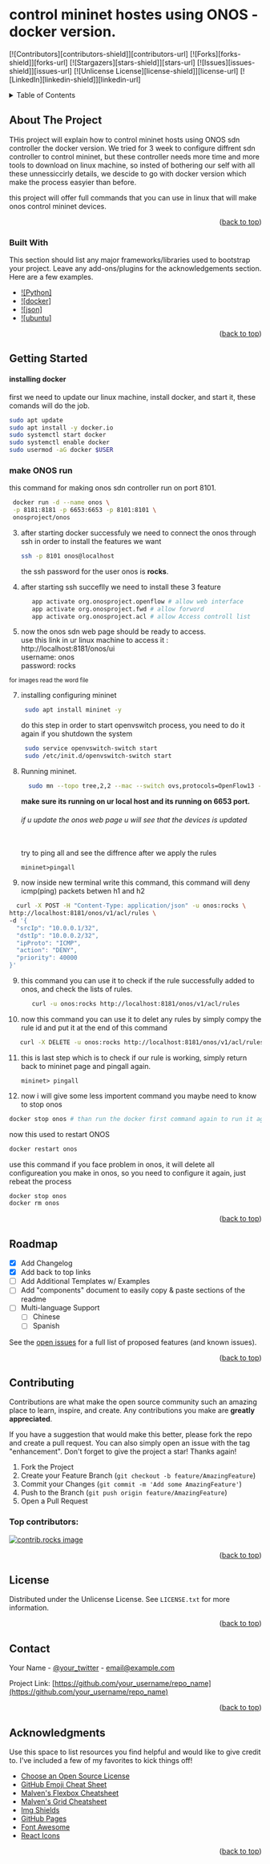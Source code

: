 # control mininet hostes using ONOS - docker version.
<a id="readme-top"></a>

[![Contributors][contributors-shield]][contributors-url]
[![Forks][forks-shield]][forks-url]
[![Stargazers][stars-shield]][stars-url]
[![Issues][issues-shield]][issues-url]
[![Unlicense License][license-shield]][license-url]
[![LinkedIn][linkedin-shield]][linkedin-url]



<!-- PROJECT LOGO 
<br />
<div align="center">
  <a href="https://github.com/othneildrew/Best-README-Template">
    <img src="images/logo.png" alt="Logo" width="80" height="80">
  </a>

  <h3 align="center">Best-README-Template</h3>

  <p align="center">
    An awesome README template to jumpstart your projects!
    <br />
    <a href="https://github.com/othneildrew/Best-README-Template"><strong>Explore the docs »</strong></a>
    <br />
    <br />
    <a href="https://github.com/othneildrew/Best-README-Template">View Demo</a>
    &middot;
    <a href="https://github.com/othneildrew/Best-README-Template/issues/new?labels=bug&template=bug-report---.md">Report Bug</a>
    &middot;
    <a href="https://github.com/othneildrew/Best-README-Template/issues/new?labels=enhancement&template=feature-request---.md">Request Feature</a>
  </p>
</div>
-->


<!-- TABLE OF CONTENTS -->
<details>
  <summary>Table of Contents</summary>
  <ol>
    <li>
      <a href="#about-the-project">About The Project</a>
      <ul>
        <li><a href="#built-with">Built With</a></li>
      </ul>
    </li>
    <li>
      <a href="#getting-started">Getting Started</a>
      <ul>
        <li><a href="#prerequisites">Prerequisites</a></li>
        <li><a href="#installation">Installation</a></li>
      </ul>
    </li>
    <li><a href="#usage">Usage</a></li>
    <li><a href="#roadmap">Roadmap</a></li>
    <li><a href="#contributing">Contributing</a></li>
    <li><a href="#license">License</a></li>
    <li><a href="#contact">Contact</a></li>
    <li><a href="#acknowledgments">Acknowledgments</a></li>
  </ol>
</details>



<!-- ABOUT THE PROJECT -->
## About The Project

THis project will explain how to control mininet hosts using ONOS sdn controller the docker version.
We tried for 3 week to configure diffrent sdn controller to control mininet, but these controller needs more time and more tools to download on linux machine, so insted of bothering our self with all these unnessiccirly details, we descide to go with docker version which make the process easyier than before.<br>

this project will offer full commands that you can use in linux that will make onos control mininet devices. 

<p align="right">(<a href="#readme-top">back to top</a>)</p>



### Built With

This section should list any major frameworks/libraries used to bootstrap your project. Leave any add-ons/plugins for the acknowledgements section. Here are a few examples.

* [![Python]][python-url]
* [![docker]][docker-url]
* [![json]][json-url]
* [![ubuntu]][ubuntu-url]

<p align="right">(<a href="#readme-top">back to top</a>)</p>



<!-- GETTING STARTED -->
## Getting Started
#### installing docker
first we need to update our linux machine, install docker, and start it, these comands will do the job.

  ```sh
  sudo apt update
  sudo apt install -y docker.io
  sudo systemctl start docker
  sudo systemctl enable docker
  sudo usermod -aG docker $USER

  ```

### make ONOS run
this command for making onos sdn controller run on port 8101.

   ```sh
    docker run -d --name onos \
    -p 8181:8181 -p 6653:6653 -p 8101:8101 \
    onosproject/onos

   ```

3. after starting docker successfuly we need to connect the onos through ssh in order to install the features we want
   
   ```sh
   ssh -p 8101 onos@localhost
   ```

   the ssh password for the user onos is <b>rocks</b>.

5. after starting ssh succeflly we need to install these 3 feature
   ```sh
      app activate org.onosproject.openflow # allow web interface
      app activate org.onosproject.fwd # allow forword
      app activate org.onosproject.acl # allow Access controll list

   ```
6. now the onos sdn web page should be ready to access.<br>
use this link in ur linux machine to access it : http://localhost:8181/onos/ui <br>
username: onos <br>
password: rocks

<sub>for images read the word file</sub>

7. installing configuring mininet 

   ```sh
    sudo apt install mininet -y
   ```
    do this step in order to start openvswitch process, you need to do it again if you shutdown the system

   ```sh
    sudo service openvswitch-switch start
    sudo /etc/init.d/openvswitch-switch start
   ```

8. Running mininet.
   ```sh
     sudo mn --topo tree,2,2 --mac --switch ovs,protocols=OpenFlow13 --controller remote,ip=127.0.0.1:6653
   ```

   <b>make sure its running on ur local host and its running on 6653 port.</b><br>
   <h6>if u update the onos web page u will see that the devices is updated</h6><br>
   try to ping all and see the diffrence after we apply the rules

   ```mininet
   mininet>pingall
   ```
8. now inside new terminal write this command, this command will deny icmp(ping) packets betwen h1 and h2
  ```sh
    curl -X POST -H "Content-Type: application/json" -u onos:rocks \
  http://localhost:8181/onos/v1/acl/rules \
  -d '{
    "srcIp": "10.0.0.1/32", 
    "dstIp": "10.0.0.2/32", 
    "ipProto": "ICMP", 
    "action": "DENY",
    "priority": 40000
  }'

  ```

9. this command you can use it to check if the rule successfully added to onos, and check the lists of rules.

   ```sh
      curl -u onos:rocks http://localhost:8181/onos/v1/acl/rules
    ```
   
10. now this command you can use it to delet any rules by simply compy the rule id and put it at the end of this command

   ```sh
      curl -X DELETE -u onos:rocks http://localhost:8181/onos/v1/acl/rules/{ruleId} # keep the bracket
  ```

11. this is last step which is to check if our rule is working, simply return back to mininet page and pingall again.
    
    ```mininet
    mininet> pingall
    ```


12. now i will give some less importent command you maybe need to know<br>
  to stop onos

```sh
docker stop onos # than run the docker first command again to run it again
```

now this used to restart ONOS

```sh
docker restart onos
```

use this command if you face problem in onos, it will delete all configureation you make in onos, so you need to configure it again, just rebeat the process

```sh
docker stop onos
docker rm onos
```


  
   
<p align="right">(<a href="#readme-top">back to top</a>)</p>



<!-- ROADMAP -->
## Roadmap

- [x] Add Changelog
- [x] Add back to top links
- [ ] Add Additional Templates w/ Examples
- [ ] Add "components" document to easily copy & paste sections of the readme
- [ ] Multi-language Support
    - [ ] Chinese
    - [ ] Spanish

See the [open issues](https://github.com/othneildrew/Best-README-Template/issues) for a full list of proposed features (and known issues).

<p align="right">(<a href="#readme-top">back to top</a>)</p>



<!-- CONTRIBUTING -->
## Contributing

Contributions are what make the open source community such an amazing place to learn, inspire, and create. Any contributions you make are **greatly appreciated**.

If you have a suggestion that would make this better, please fork the repo and create a pull request. You can also simply open an issue with the tag "enhancement".
Don't forget to give the project a star! Thanks again!

1. Fork the Project
2. Create your Feature Branch (`git checkout -b feature/AmazingFeature`)
3. Commit your Changes (`git commit -m 'Add some AmazingFeature'`)
4. Push to the Branch (`git push origin feature/AmazingFeature`)
5. Open a Pull Request

### Top contributors:

<a href="https://github.com/othneildrew/Best-README-Template/graphs/contributors">
  <img src="https://contrib.rocks/image?repo=othneildrew/Best-README-Template" alt="contrib.rocks image" />
</a>

<p align="right">(<a href="#readme-top">back to top</a>)</p>



<!-- LICENSE -->
## License

Distributed under the Unlicense License. See `LICENSE.txt` for more information.

<p align="right">(<a href="#readme-top">back to top</a>)</p>



<!-- CONTACT -->
## Contact

Your Name - [@your_twitter](https://twitter.com/your_username) - email@example.com

Project Link: [https://github.com/your_username/repo_name](https://github.com/your_username/repo_name)

<p align="right">(<a href="#readme-top">back to top</a>)</p>



<!-- ACKNOWLEDGMENTS -->
## Acknowledgments

Use this space to list resources you find helpful and would like to give credit to. I've included a few of my favorites to kick things off!

* [Choose an Open Source License](https://choosealicense.com)
* [GitHub Emoji Cheat Sheet](https://www.webpagefx.com/tools/emoji-cheat-sheet)
* [Malven's Flexbox Cheatsheet](https://flexbox.malven.co/)
* [Malven's Grid Cheatsheet](https://grid.malven.co/)
* [Img Shields](https://shields.io)
* [GitHub Pages](https://pages.github.com)
* [Font Awesome](https://fontawesome.com)
* [React Icons](https://react-icons.github.io/react-icons/search)

<p align="right">(<a href="#readme-top">back to top</a>)</p>


[python-url]: https://www.python.org
[docker-url]: https://www.docker.com/
[json-url]: www.json.org
[ubuntu-url]: https://ubuntu.com/
<!-- MARKDOWN LINKS & IMAGES -->
<!-- https://www.markdownguide.org/basic-syntax/#reference-style-links 

[python]: [https://www.python.org/static/img/python-logo.png](https://cdn.iconscout.com/icon/free/png-256/free-python-logo-icon-download-in-svg-png-gif-file-formats--technology-social-media-vol-5-pack-logos-icons-2945099.png?f=webp&w=100)

[docker]: https://images.crunchbase.com/image/upload/c_pad,h_256,w_256,f_auto,q_auto:eco,dpr_1/ywjqppks5ffcnbfjuttq
[json]:https://cdn.iconscout.com/icon/free/png-256/free-json-logo-icon-download-in-svg-png-gif-file-formats--brand-development-tools-pack-logos-icons-226010.png?f=webp&w=256


[contributors-shield]: https://img.shields.io/github/contributors/othneildrew/Best-README-Template.svg?style=for-the-badge
[contributors-url]: https://github.com/othneildrew/Best-README-Template/graphs/contributors
[forks-shield]: https://img.shields.io/github/forks/othneildrew/Best-README-Template.svg?style=for-the-badge
[forks-url]: https://github.com/othneildrew/Best-README-Template/network/members
[stars-shield]: https://img.shields.io/github/stars/othneildrew/Best-README-Template.svg?style=for-the-badge
[stars-url]: https://github.com/othneildrew/Best-README-Template/stargazers
[issues-shield]: https://img.shields.io/github/issues/othneildrew/Best-README-Template.svg?style=for-the-badge
[issues-url]: https://github.com/othneildrew/Best-README-Template/issues
[license-shield]: https://img.shields.io/github/license/othneildrew/Best-README-Template.svg?style=for-the-badge
[license-url]: https://github.com/othneildrew/Best-README-Template/blob/master/LICENSE.txt
[linkedin-shield]: https://img.shields.io/badge/-LinkedIn-black.svg?style=for-the-badge&logo=linkedin&colorB=555
[linkedin-url]: https://linkedin.com/in/othneildrew
[product-screenshot]: images/screenshot.png
[Next.js]: https://img.shields.io/badge/next.js-000000?style=for-the-badge&logo=nextdotjs&logoColor=white
[Next-url]: https://nextjs.org/
[React.js]: https://img.shields.io/badge/React-20232A?style=for-the-badge&logo=react&logoColor=61DAFB
[React-url]: https://reactjs.org/
[Vue.js]: https://img.shields.io/badge/Vue.js-35495E?style=for-the-badge&logo=vuedotjs&logoColor=4FC08D
[Vue-url]: https://vuejs.org/
[Angular.io]: https://img.shields.io/badge/Angular-DD0031?style=for-the-badge&logo=angular&logoColor=white
[Angular-url]: https://angular.io/
[Svelte.dev]: https://img.shields.io/badge/Svelte-4A4A55?style=for-the-badge&logo=svelte&logoColor=FF3E00
[Svelte-url]: https://svelte.dev/
[Laravel.com]: https://img.shields.io/badge/Laravel-FF2D20?style=for-the-badge&logo=laravel&logoColor=white
[Laravel-url]: https://laravel.com
[Bootstrap.com]: https://img.shields.io/badge/Bootstrap-563D7C?style=for-the-badge&logo=bootstrap&logoColor=white
[Bootstrap-url]: https://getbootstrap.com
[JQuery.com]: https://img.shields.io/badge/jQuery-0769AD?style=for-the-badge&logo=jquery&logoColor=white
[JQuery-url]: https://jquery.com 
-->
